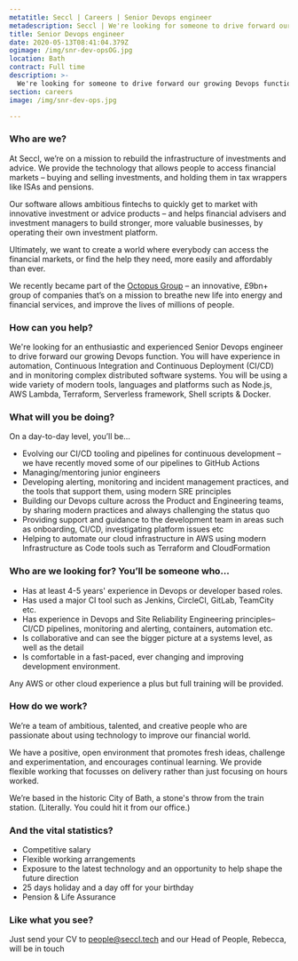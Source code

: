 ```yaml
---
metatitle: Seccl | Careers | Senior Devops engineer
metadescription: Seccl | We're looking for someone to drive forward our growing Devops function
title: Senior Devops engineer
date: 2020-05-13T08:41:04.379Z
ogimage: /img/snr-dev-opsOG.jpg
location: Bath
contract: Full time
description: >-
  We're looking for someone to drive forward our growing Devops function.
section: careers
image: /img/snr-dev-ops.jpg

---
```


### Who are we?

At Seccl, we’re on a mission to rebuild the infrastructure of investments and advice. We provide the technology that allows people to access financial markets – buying and selling investments, and holding them in tax wrappers like ISAs and pensions.

Our software allows ambitious fintechs to quickly get to market with innovative investment or advice products – and helps financial advisers and investment managers to build stronger, more valuable businesses, by operating their own investment platform.

Ultimately, we want to create a world where everybody can access the financial markets, or find the help they need, more easily and affordably than ever.

We recently became part of the <a href="https://www.octopusgroup.com" target="blank">Octopus Group</a> – an innovative, £9bn+ group of companies that’s on a mission to breathe new life into energy and financial services, and improve the lives of millions of people.

### How can you help?

We're looking for an enthusiastic and experienced Senior Devops engineer to drive forward our growing Devops function. You will have experience in automation, Continuous Integration and Continuous Deployment (CI/CD) and in monitoring complex distributed software systems. You will be using a wide variety of modern tools, languages and platforms such as Node.js, AWS Lambda, Terraform, Serverless framework, Shell scripts & Docker.

### What will you be doing?

On a day-to-day level, you’ll be…

*	Evolving our CI/CD tooling and pipelines for continuous development – we have recently moved some of our pipelines to GitHub Actions
*	Managing/mentoring junior engineers
*	Developing alerting, monitoring and incident management practices, and the tools that support them, using modern SRE principles
*	Building our Devops culture across the Product and Engineering teams, by sharing modern practices and always challenging the status quo
*	Providing support and guidance to the development team in areas such as onboarding, CI/CD, investigating platform issues etc
*	Helping to automate our cloud infrastructure in AWS using modern Infrastructure as Code tools such as Terraform and CloudFormation

### Who are we looking for? You’ll be someone who…

* Has at least 4-5 years' experience in Devops or developer based roles.
*	Has used a major CI tool such as Jenkins, CircleCI, GitLab, TeamCity etc.
*	Has experience in Devops and Site Reliability Engineering principles– CI/CD pipelines, monitoring and alerting, containers, automation etc.
*	Is collaborative and can see the bigger picture at a systems level, as well as the detail
*	Is comfortable in a fast-paced, ever changing and improving development environment.

Any AWS or other cloud experience a plus but full training will be provided.

### How do we work?

We’re a team of ambitious, talented, and creative people who are passionate about using technology to improve our financial world.

We have a positive, open environment that promotes fresh ideas, challenge and experimentation, and encourages continual learning. We provide flexible working that focusses on delivery rather than just focusing on hours worked.

We’re based in the historic City of Bath, a stone's throw from the train station. (Literally. You could hit it from our office.)

### And the vital statistics?

* Competitive salary
* Flexible working arrangements
* Exposure to the latest technology and an opportunity to help shape the future direction
* 25 days holiday and a day off for your birthday
* Pension & Life Assurance

### Like what you see?

Just send your CV to <a href="mailto:people@seccl.tech?subject=Senior Devops engineer position" class="link">people@seccl.tech</a> and our Head of People, Rebecca, will be in touch
